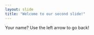 ```yaml
---
layout: slide
title: "Welcome to our second slide!"
---
```

Your name?
Use the left arrow to go back!
